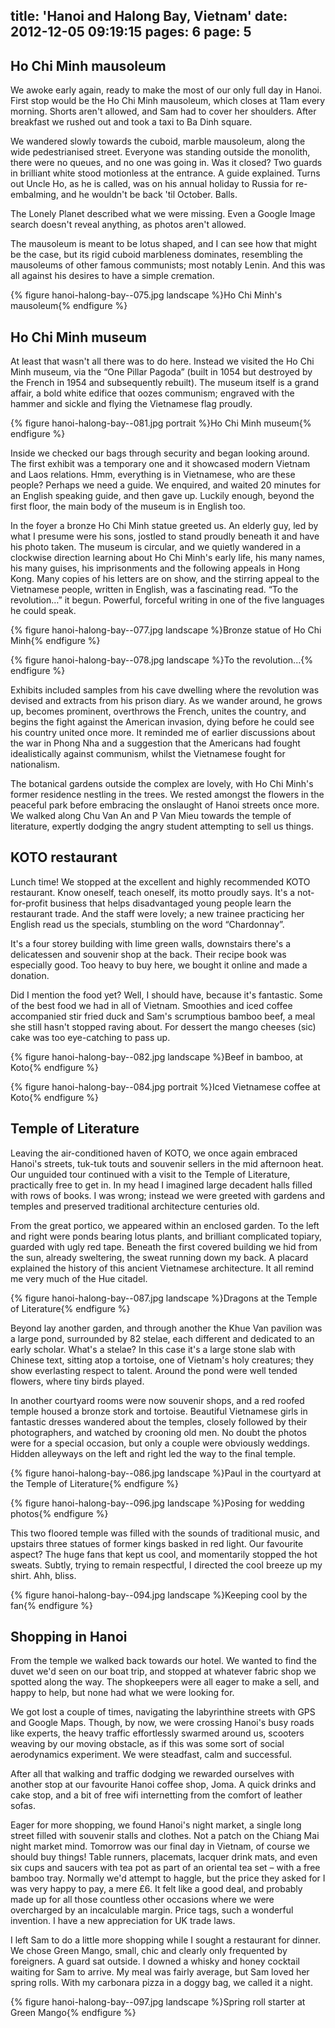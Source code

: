 title: 'Hanoi and Halong Bay, Vietnam'
date: 2012-12-05 09:19:15
pages: 6
page: 5
---

## Ho Chi Minh mausoleum

We awoke early again, ready to make the most of our only full day in Hanoi. First stop would be the Ho Chi Minh mausoleum, which closes at 11am every morning. Shorts aren't allowed, and Sam had to cover her shoulders. After breakfast we rushed out and took a taxi to Ba Dinh square.

We wandered slowly towards the cuboid, marble mausoleum, along the wide pedestrianised street. Everyone was standing outside the monolith, there were no queues, and no one was going in. Was it closed? Two guards in brilliant white stood motionless at the entrance. A guide explained. Turns out Uncle Ho, as he is called, was on his annual holiday to Russia for re-embalming, and he wouldn't be back 'til October. Balls.

The Lonely Planet described what we were missing. Even a Google Image search doesn't reveal anything, as photos aren't allowed.

The mausoleum is meant to be lotus shaped, and I can see how that might be the case, but its rigid cuboid marbleness dominates, resembling the mausoleums of other famous communists; most notably Lenin. And this was all against his desires to have a simple cremation.

{% figure hanoi-halong-bay--075.jpg landscape %}Ho Chi Minh's mausoleum{% endfigure %}

## Ho Chi Minh museum

At least that wasn't all there was to do here. Instead we visited the Ho Chi Minh museum, via the “One Pillar Pagoda” (built in 1054 but destroyed by the French in 1954 and subsequently rebuilt). The museum itself is a grand affair, a bold white edifice that oozes communism; engraved with the hammer and sickle and flying the Vietnamese flag proudly.

{% figure hanoi-halong-bay--081.jpg portrait %}Ho Chi Minh museum{% endfigure %}

Inside we checked our bags through security and began looking around. The first exhibit was a temporary one and it showcased modern Vietnam and Laos relations. Hmm, everything is in Vietnamese, who are these people? Perhaps we need a guide. We enquired, and waited 20 minutes for an English speaking guide, and then gave up. Luckily enough, beyond the first floor, the main body of the museum is in English too.

In the foyer a bronze Ho Chi Minh statue greeted us. An elderly guy, led by what I presume were his sons, jostled to stand proudly beneath it and have his photo taken. The museum is circular, and we quietly wandered in a clockwise direction learning about Ho Chi Minh's early life, his many names, his many guises, his imprisonments and the following appeals in Hong Kong. Many copies of his letters are on show, and the stirring appeal to the Vietnamese people, written in English, was a fascinating read. “To the revolution…” it begun. Powerful, forceful writing in one of the five languages he could speak.

{% figure hanoi-halong-bay--077.jpg landscape %}Bronze statue of Ho Chi Minh{% endfigure %}

{% figure hanoi-halong-bay--078.jpg landscape %}To the revolution...{% endfigure %}

Exhibits included samples from his cave dwelling where the revolution was devised and extracts from his prison diary. As we wander around, he grows up, becomes prominent, overthrows the French, unites the country, and begins the fight against the American invasion, dying before he could see his country united once more. It reminded me of earlier discussions about the war in Phong Nha and a suggestion that the Americans had fought idealistically against communism, whilst the Vietnamese fought for nationalism.

The botanical gardens outside the complex are lovely, with Ho Chi Minh's former residence nestling in the trees. We rested amongst the flowers in the peaceful park before embracing the onslaught of Hanoi streets once more. We walked along Chu Van An and P Van Mieu towards the temple of literature, expertly dodging the angry student attempting to sell us things.

## KOTO restaurant

Lunch time! We stopped at the excellent and highly recommended KOTO restaurant. Know oneself, teach oneself, its motto proudly says. It's a not-for-profit business that helps disadvantaged young people learn the restaurant trade. And the staff were lovely; a new trainee practicing her English read us the specials, stumbling on the word “Chardonnay”.

It's a four storey building with lime green walls, downstairs there's a delicatessen and souvenir shop at the back. Their recipe book was especially good. Too heavy to buy here, we bought it online and made a donation.

Did I mention the food yet? Well, I should have, because it's fantastic. Some of the best food we had in all of Vietnam. Smoothies and iced coffee accompanied stir fried duck and Sam's scrumptious bamboo beef, a meal she still hasn't stopped raving about. For dessert the mango cheeses (sic) cake was too eye-catching to pass up.

{% figure hanoi-halong-bay--082.jpg landscape %}Beef in bamboo, at Koto{% endfigure %}

{% figure hanoi-halong-bay--084.jpg portrait %}Iced Vietnamese coffee at Koto{% endfigure %}

## Temple of Literature

Leaving the air-conditioned haven of KOTO, we once again embraced Hanoi's streets, tuk-tuk touts and souvenir sellers in the mid afternoon heat. Our unguided tour continued with a visit to the Temple of Literature, practically free to get in. In my head I imagined large decadent halls filled with rows of books. I was wrong; instead we were greeted with gardens and temples and preserved traditional architecture centuries old.

From the great portico, we appeared within an enclosed garden. To the left and right were ponds bearing lotus plants, and brilliant complicated topiary, guarded with ugly red tape. Beneath the first covered building we hid from the sun, already sweltering, the sweat running down my back. A placard explained the history of this ancient Vietnamese architecture. It all remind me very much of the Hue citadel.

{% figure hanoi-halong-bay--087.jpg landscape %}Dragons at the Temple of Literature{% endfigure %}

Beyond lay another garden, and through another the Khue Van pavilion was a large pond, surrounded by 82 stelae, each different and dedicated to an early scholar. What's a stelae? In this case it's a large stone slab with Chinese text, sitting atop a tortoise, one of Vietnam's holy creatures; they show everlasting respect to talent. Around the pond were well tended flowers, where tiny birds played.

In another courtyard rooms were now souvenir shops, and a red roofed temple housed a bronze stork and tortoise. Beautiful Vietnamese girls in fantastic dresses wandered about the temples, closely followed by their photographers, and watched by crooning old men. No doubt the photos were for a special occasion, but only a couple were obviously weddings. Hidden alleyways on the left and right led the way to the final temple.

{% figure hanoi-halong-bay--086.jpg landscape %}Paul in the courtyard at the Temple of Literature{% endfigure %}

{% figure hanoi-halong-bay--096.jpg landscape %}Posing for wedding photos{% endfigure %}

This two floored temple was filled with the sounds of traditional music, and upstairs three statues of former kings basked in red light. Our favourite aspect? The huge fans that kept us cool, and momentarily stopped the hot sweats. Subtly, trying to remain respectful, I directed the cool breeze up my shirt. Ahh, bliss.

{% figure hanoi-halong-bay--094.jpg landscape %}Keeping cool by the fan{% endfigure %}

## Shopping in Hanoi

From the temple we walked back towards our hotel. We wanted to find the duvet we'd seen on our boat trip, and stopped at whatever fabric shop we spotted along the way. The shopkeepers were all eager to make a sell, and happy to help, but none had what we were looking for.

We got lost a couple of times, navigating the labyrinthine streets with GPS and Google Maps. Though, by now, we were crossing Hanoi's busy roads like experts, the heavy traffic effortlessly swarmed around us, scooters weaving by our moving obstacle, as if this was some sort of social aerodynamics experiment. We were steadfast, calm and successful.

After all that walking and traffic dodging we rewarded ourselves with another stop at our favourite Hanoi coffee shop, Joma. A quick drinks and cake stop, and a bit of free wifi internetting from the comfort of leather sofas.

Eager for more shopping, we found Hanoi's night market, a single long street filled with souvenir stalls and clothes. Not a patch on the Chiang Mai night market mind. Tomorrow was our final day in Vietnam, of course we should buy things! Table runners, placemats, lacquer drink mats, and even six cups and saucers with tea pot as part of an oriental tea set – with a free bamboo tray. Normally we'd attempt to haggle, but the price they asked for I was very happy to pay, a mere £6. It felt like a good deal, and probably made up for all those countless other occasions where we were overcharged by an incalculable margin. Price tags, such a wonderful invention. I have a new appreciation for UK trade laws.

I left Sam to do a little more shopping while I sought a restaurant for dinner. We chose Green Mango, small, chic and clearly only frequented by foreigners. A guard sat outside. I downed a whisky and honey cocktail waiting for Sam to arrive. My meal was fairly average, but Sam loved her spring rolls. With my carbonara pizza in a doggy bag, we called it a night.

{% figure hanoi-halong-bay--097.jpg landscape %}Spring roll starter at Green Mango{% endfigure %}
